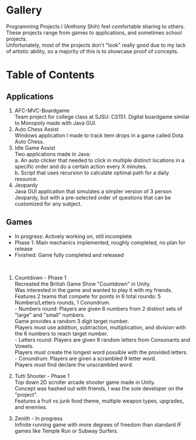 # Gallery
Programming Projects I (Anthony Shih) feel comfortable sharing to others.\
These projects range from games to applications, and sometimes school projects.\
Unfortunately, most of the projects don't "look" really good due to my lack of artistic ability, so a majority of this is to showcase proof of concepts.

# Table of Contents
## Applications
  1. AFC-MVC-Boardgame\
    Team project for college class at SJSU: CS151. Digital boardgame similar to Monopoly made with Java GUI.
  2. Auto Chess Assist\
    Windows application I made to track item drops in a game called Dota Auto Chess.
  3. Idle Game Assist\
    Two applications made in Java:\
      a. An auto clicker that needed to click in multiple distinct locations in a specific order and do a certain action every X minutes.\
      b. Script that uses recursion to calculate optimal path for a daily resource.
  4. Jeopardy\
    Java GUI application that simulates a simpler version of 3 person Jeopardy, but with a pre-selected order of questions that can be customized for any subject.

## Games

- In progress: Actively working on, still incomplete
- Phase 1: Main mechanics implemented, roughly completed, no plan for release
- Finished: Game fully completed and released
</br>

  1. Countdown - Phase 1 \
    Recreated the British Game Show "Countdown" in Unity.\
    Was interested in the game and wanted to play it with my friends.\
    Features 2 teams that compete for points in 6 total rounds: 5 Numbers/Letters rounds, 1 Conundrum.\
    - Numbers round: Players are given 6 numbers from 2 distinct sets of "large" and "small" numbers.\
    Game provides a random 3 digit target number. \
    Players must use addition, subtraction, multiplication, and division with the 6 numbers to reach target number.\
    - Letters round: Players are given 9 random letters from Consonants and Vowels.\
    Players must create the longest word possible with the provided letters.\
    - Conundrum: Players are given a scrambled 9 letter word.\
    Players must find declare the unscrambled word.
    
  2. Tutti Shooter - Phase 1 \
    Top down 2D scroller arcade shooter game made in Unity.\
    Concept was hashed out with friends, I was the sole developer on the "project".\
    Features a fruit vs junk food theme, multiple weapon types, upgrades, and enemies.
    
    
  3. Zenith - In progress \
    Infinite running game with more degrees of freedom than standard IF games like Temple Run or Subway Surfers.
